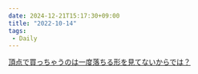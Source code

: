```yaml
---
date: 2024-12-21T15:17:30+09:00
title: "2022-10-14"
tags:
 - Daily
---
```


[頂点で買っちゃうのは一度落ちる形を見てないからでは？](../Info/頂点で買っちゃうのは一度落ちる形を見てないからでは？.md)


